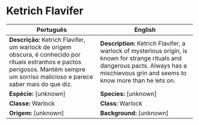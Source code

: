 # Ketrich Flavifer

| Português                                                                                                                                                                               | English                                                                                                                                                                                    |
| --------------------------------------------------------------------------------------------------------------------------------------------------------------------------------------- | ------------------------------------------------------------------------------------------------------------------------------------------------------------------------------------------ |
| **Descrição:** Ketrich Flavifer, um warlock de origem obscura, é conhecido por rituais estranhos e pactos perigosos. Mantém sempre um sorriso malicioso e parece saber mais do que diz. | **Description:** Ketrich Flavifer, a warlock of mysterious origin, is known for strange rituals and dangerous pacts. Always has a mischievous grin and seems to know more than he lets on. |
| **Espécie:** [unknown]                                                                                                                                                                  | **Species:** [unknown]                                                                                                                                                                     |
| **Classe:** Warlock                                                                                                                                                                     | **Class:** Warlock                                                                                                                                                                         |
| **Origem:** [unknown]                                                                                                                                                                   | **Background:** [unknown]                                                                                                                                                                  |


















